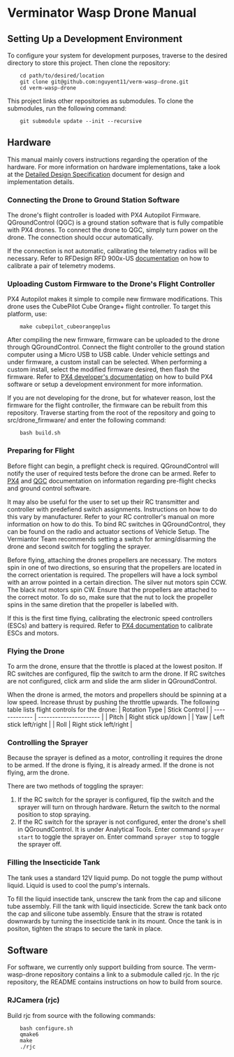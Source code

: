 # Verminator Wasp Drone Manual

## Setting Up a Development Environment
To configure your system for development purposes, traverse to the desired directory to store this project. Then clone the repository:
```
    cd path/to/desired/location
    git clone git@github.com:nguyent11/verm-wasp-drone.git
    cd verm-wasp-drone
```

This project links other repositories as submodules. To clone the submodules, run the following command:
```
    git submodule update --init --recursive
```

## Hardware
This manual mainly covers instructions regarding the operation of the hardware. For more information on hardware implementations, take a look at the [Detailed Design Specification](https://github.com/nguyent11/verm-wasp-drone/blob/main/documentation/detailed_design_specification_r2.pdf) document for design and implementation details.

### Connecting the Drone to Ground Station Software
The drone's flight controller is loaded with PX4 Autopilot Firmware. QGroundControl (QGC) is a ground station software that is fully compatible with PX4 drones. To connect the drone to QGC, simply turn power on the drone. The connection should occur automatically.

If the connection is not automatic, calibrating the telemetry radios will be necessary. Refer to RFDesign RFD 900x-US [documentation](https://files.rfdesign.com.au/docs/) on how to calibrate a pair of telemetry modems.

### Uploading Custom Firmware to the Drone's Flight Controller
PX4 Autopilot makes it simple to compile new firmware modifications. This drone uses the CubePilot Cube Orange+ flight controller. To target this platform, use:
```
    make cubepilot_cubeorangeplus
```

After compiling the new firmware, firmware can be uploaded to the drone through QGroundControl. Connect the flight controller to the ground station computer using a Micro USB to USB cable. Under vehicle settings and under firmware, a custom install can be selected. When performing a custom install, select the modified firmware desired, then flash the firmware. Refer to [PX4 developer's documentation](https://docs.px4.io/main/en/development/development.html) on how to build PX4 software or setup a development environment for more information.

If you are not developing for the drone, but for whatever reason, lost the firmware for the flight controller, the firmware can be rebuilt from this repository. Traverse starting from the root of the repository and going to src/drone_firmware/ and enter the following command:
```
    bash build.sh
```

### Preparing for Flight
Before flight can begin, a preflight check is required. QGroundControl will notify the user of required tests before the drone can be armed. Refer to [PX4](https://docs.px4.io/main/en/advanced_config/prearm_arm_disarm.html) and [QGC](https://docs.qgroundcontrol.com/Stable_V4.3/en/qgc-user-guide/fly_view/fly_view.html) documentation on information regarding pre-flight checks and ground control software.

It may also be useful for the user to set up their RC transmitter and controller with predefiend switch assignments. Instructions on how to do this vary by manufacturer. Refer to your RC controller's manual on more information on how to do this. To bind RC switches in QGroundControl, they can be found on the radio and actuator sections of Vehicle Setup. The Vermiantor Team recommends setting a switch for arming/disarming the drone and second switch for toggling the sprayer.

Before flying, attaching the drones propellers are necessary. The motors spin in one of two directions, so ensuring that the propellers are located in the correct orientation is required. The propellers will have a lock symbol with an arrow pointed in a certain direction. The silver nut motors spin CCW. The black nut motors spin CW. Ensure that the propellers are attached to the correct motor. To do so, make sure that the nut to lock the propeller spins in the same diretion that the propeller is labelled with.

If this is the first time flying, calibrating the electronic speed controllers (ESCs) and battery is required. Refer to [PX4 documentation](https://docs.px4.io/main/en/config/actuators.html) to calibrate ESCs and motors.

### Flying the Drone
To arm the drone, ensure that the throttle is placed at the lowest positon. If RC switches are configured, flip the switch to arm the drone. If RC switches are not configured, click arm and slide the arm slider in QGroundControl.

When the drone is armed, the motors and propellers should be spinning at a low speed. Increase thrust by pushing the throttle upwards. The following table lists flight controls for the drone:
| Rotation Type | Stick Control          |
| ------------- | ---------------------- |
| Pitch         | Right stick up/down    |
| Yaw           | Left stick left/right  |
| Roll          | Right stick left/right |

### Controlling the Sprayer
Because the sprayer is defined as a motor, controlling it requires the drone to be armed. If the drone is flying, it is already armed. If the drone is not flying, arm the drone.

There are two methods of toggling the sprayer:
1. If the RC switch for the sprayer is configured, flip the switch and the sprayer will turn on through hardware. Return the switch to the normal position to stop spraying.
2. If the RC switch for the sprayer is not configured, enter the drone's shell in QGroundControl. It is under Analytical Tools. Enter command `sprayer start` to toggle the sprayer on. Enter command `sprayer stop` to toggle the sprayer off.

### Filling the Insecticide Tank
The tank uses a standard 12V liquid pump. Do not toggle the pump without liquid. Liquid is used to cool the pump's internals.

To fill the liquid insectide tank, unscrew the tank from the cap and silicone tube assembly. Fill the tank with liquid insecticide. Screw the tank back onto the cap and silicone tube assembly. Ensure that the straw is rotated downwards by turning the insecticide tank in its mount. Once the tank is in positon, tighten the straps to secure the tank in place.

## Software
For software, we currently only support building from source. The verm-wasp-drone repository contains a link to a submodule called rjc. In the rjc repository, the README contains instructions on how to build from source.

### RJCamera (rjc)
Build rjc from source with the following commands:
```
    bash configure.sh
    qmake6
    make
    ./rjc
```
